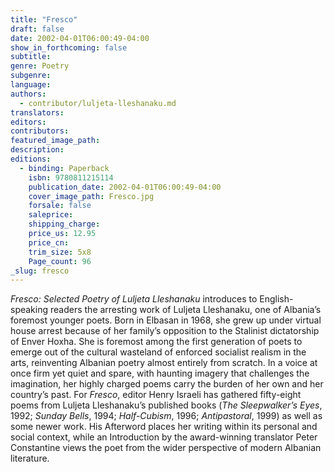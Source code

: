 ```yaml
---
title: "Fresco"
draft: false
date: 2002-04-01T06:00:49-04:00
show_in_forthcoming: false
subtitle:
genre: Poetry
subgenre:
language:
authors:
  - contributor/luljeta-lleshanaku.md
translators:
editors:
contributors:
featured_image_path:
description:
editions:
  - binding: Paperback
    isbn: 9780811215114
    publication_date: 2002-04-01T06:00:49-04:00
    cover_image_path: Fresco.jpg
    forsale: false
    saleprice:
    shipping_charge:
    price_us: 12.95
    price_cn:
    trim_size: 5x8
    Page_count: 96
_slug: fresco
---
```


_Fresco: Selected Poetry of Luljeta Lleshanaku_ introduces to English-speaking readers the arresting work of Luljeta Lleshanaku, one of Albania’s foremost younger poets. Born in Elbasan in 1968, she grew up under virtual house arrest because of her family’s opposition to the Stalinist dictatorship of Enver Hoxha. She is foremost among the first generation of poets to emerge out of the cultural wasteland of enforced socialist realism in the arts, reinventing Albanian poetry almost entirely from scratch. In a voice at once firm yet quiet and spare, with haunting imagery that challenges the imagination, her highly charged poems carry the burden of her own and her country’s past. For _Fresco_, editor Henry Israeli has gathered fifty-eight poems from Luljeta Lleshanaku’s published books (_The Sleepwalker’s Eyes_, 1992; _Sunday Bells_, 1994; _Half-Cubism_, 1996; _Antipastoral_, 1999) as well as some newer work. His Afterword places her writing within its personal and social context, while an Introduction by the award-winning translator Peter Constantine views the poet from the wider perspective of modern Albanian literature.

